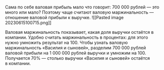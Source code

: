 Сама по себе валовая прибыль мало что говорит: 700 000 рублей — это много или мало? Поэтому чаще считают валовую маржинальность — отношение валовой прибыли к выручке.
![[Pasted image 20230615100715.png]]

Валовая маржинальность показывает, какая доля выручки остаётся в компании. Удобно считать маржинальность в процентах: для этого нужно умножить результат на 100. Чтобы узнать валовую маржинальность «Василия и сыновей», разделим 700 000 рублей валовой прибыли на 1 000 000 рублей выручки и умножим на 100. Получается 70% — столько выручки «Василия и сыновей» остаётся в компании.